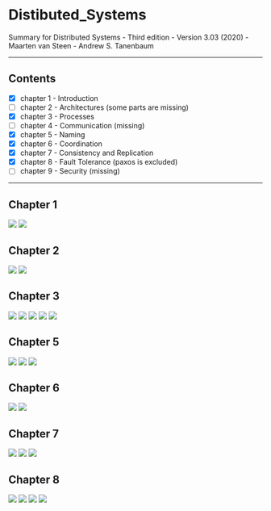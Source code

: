# Distibuted_Systems

Summary for Distributed Systems - Third edition - Version 3.03 (2020) - Maarten van Steen - Andrew S. Tanenbaum

---

## Contents
* [x] chapter 1 - Introduction
* [ ] chapter 2 - Architectures (some parts are missing)
* [x] chapter 3 - Processes
* [ ] chapter 4 - Communication (missing)
* [x] chapter 5 - Naming
* [x] chapter 6 - Coordination
* [x] chapter 7 - Consistency and Replication
* [x] chapter 8 - Fault Tolerance (paxos is excluded)
* [ ] chapter 9 - Security (missing)

---

## Chapter 1
<img src="Chapter1_Introduction/ch1_part1-ConvertImage.jpg">
<img src="Chapter1_Introduction/ch1_part2-ConvertImage.jpg">

## Chapter 2
<img src="Chapter2_Architectures/2.2_middleware_organization-ConvertImage.jpg">
<img src="Chapter2_Architectures/2.3_system_architecture_part1-ConvertImage.jpg">

## Chapter 3
<img src="Chapter3_Processes/3.1_threads-ConvertImage.jpg">
<img src="Chapter3_Processes/3.2_virtualization-ConvertImage.jpg">
<img src="Chapter3_Processes/3.3_clients-ConvertImage.jpg">
<img src="Chapter3_Processes/3.4_servers-ConvertImage.jpg">
<img src="Chapter3_Processes/3.5_code_migration-ConvertImage.jpg">

## Chapter 5
<img src="Chapter5_Naming/netcentric_ch5_v1-page-001-ConvertImage.jpg">
<img src="Chapter5_Naming/netcentric_ch5_v1-page-002-ConvertImage.jpg">
<img src="Chapter5_Naming/netcentric_ch5_v1-page-003-ConvertImage.jpg">

## Chapter 6
<img src="Chapter6_Coordination/net-centric_ch6-page-001-ConvertImage.jpg">
<img src="Chapter6_Coordination/net-centric_ch6-page-002-ConvertImage.jpg">

## Chapter 7
<img src="Chapter7_Consistency_and_Replication/ch7_version_2-page-001-ConvertImage.jpg">
<img src="Chapter7_Consistency_and_Replication/ch7_version_1-page-002-ConvertImage.jpg">
<img src="Chapter7_Consistency_and_Replication/ch7_version_1-page-003-ConvertImage.jpg">

## Chapter 8
<img src="Chapter8_Fault_Tolerance/net-centric_ch8-page-001-ConvertImage.jpg">
<img src="Chapter8_Fault_Tolerance/net-centric_ch8-page-002-ConvertImage.jpg">
<img src="Chapter8_Fault_Tolerance/net-centric_ch8-page-003-ConvertImage.jpg">
<img src="Chapter8_Fault_Tolerance/net-centric_ch8-page-004-ConvertImage.jpg">